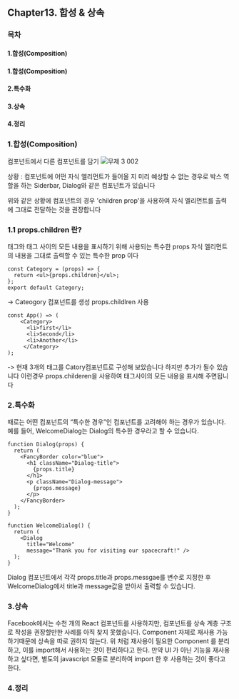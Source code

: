 ## Chapter13. 합성 & 상속
### 목차
#### 1.합성(Composition)
#### 1.합성(Composition)
#### 2.특수화
#### 3.상속
#### 4.정리

### 1.합성(Composition)
컴포넌트에서 다른 컴포넌트를 담기
![무제 3 002](https://github.com/KyungHoGitHub/TestCode/assets/119731100/ddbea7e4-0617-4d38-82e4-86556a3f9048)

상황 : 컴포넌트에 어떤 자식 엘리먼트가 들어올 지 미리 예상할 수 없는 경우로 
박스 역할을 하는 Siderbar, Dialog와 같은 컴포넌트가 있습니다

위와 같은 상황에 컴포넌트의 경우 'children prop'을 사용하여 자식 엘리먼트를 출력에 그대로 전달하는 것을 권장합니다

### 1.1 props.children 란?
태그와 태그 사이의 모든 내용을 표시하기 위해 사용되는 특수한 props
자식 엘리먼트의 내용을 그대로 출력할 수 있는 특수한 prop 이다

```
const Category = (props) => {
  return <ul>{props.children}</ul>;
};
export default Category;
```
-> Cateogory 컴포넌트를 생성 props.childlren 사용

```
const App() => (
    <Category>
      <li>first</li>
      <li>Second</li>
      <li>Another</li>
     </Category>
);     
```
-> 현재 3개의 태그를 Catory컴포넌트로 구성해 보았습니다
하지만 추가가 될수 있습니다 이런경우 props.childeren을 사용하여 태그사이의 모든 내용을 표시해 주면됩니다

### 2.특수화
때로는 어떤 컴포넌트의 “특수한 경우”인 컴포넌트를 고려해야 하는 경우가 있습니다. 예를 들어,
WelcomeDialog는 Dialog의 특수한 경우라고 할 수 있습니다.  

```
function Dialog(props) {
  return (
    <FancyBorder color="blue">
      <h1 className="Dialog-title">
        {props.title}
      </h1>
      <p className="Dialog-message">
        {props.message}
      </p>
    </FancyBorder>
  );
}

function WelcomeDialog() {
  return (
    <Dialog
      title="Welcome"
      message="Thank you for visiting our spacecraft!" />
  );
}
```
Dialog 컴포넌트에서 각각 props.title과 props.messgae를 변수로 지정한 후
WelcomeDialog에서 title과 message값을 받아서 출력할 수 있습니다.

### 3.상속 
Facebook에서는 수천 개의 React 컴포넌트를 사용하지만, 컴포넌트를 상속 계층 구조로 작성을 권장할만한 사례를 아직 찾지 못했습니다.
Component 자체로 재사용 가능하기때문에 상속을 따로 권하지 않는다.
위 처럼 재사용이 필요한 Component 를 분리하고, 이를 import해서 사용하는 것이 편리하다고 한다.
만약 UI 가 아닌 기능을 재사용하고 싶다면, 별도의 javascript 모듈로 분리하여 import 한 후 사용하는 것이 좋다고 한다.

### 4.정리

